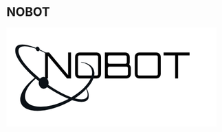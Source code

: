 # NOBOT

![Nobot logo](https://github.com/bohdan-sokolovskyi/nobot/blob/master/nobot/resources/nobot_logo.png)
